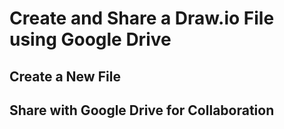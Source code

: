# Create and Share a Draw.io File using Google Drive

## Create a New File

## Share with Google Drive for Collaboration
